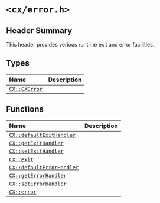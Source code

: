 # `<cx/error.h>`
## Header Summary
This header provides verious runtime exit and error facilities.

## Types
| Name | Description |
| :- | :- |
| [`CX::CXError`](./cx_error_h/cx_error.md) | |

## Functions
| Name | Description |
| :- | :- |
| [`CX::defaultExitHandler`](./cx_error_h/default_exit_handler.md) | |
| [`CX::getExitHandler`](./cx_error_h/get_exit_handler.md) | |
| [`CX::setExitHandler`](./cx_error_h/set_exit_handler.md) | |
| [`CX::exit`](./cx_error_h/exit.md) | |
| [`CX::defaultErrorHandler`](./cx_error_h/default_error_handler.md) | |
| [`CX::getErrorHandler`](./cx_error_h/get_error_handler.md) | |
| [`CX::setErrorHandler`](./cx_error_h/set_error_handler.md) | |
| [`CX::error`](./cx_error_h/error.md) | |
